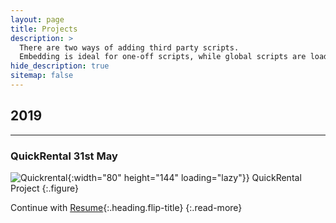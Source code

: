```yaml
---
layout: page
title: Projects
description: >
  There are two ways of adding third party scripts.
  Embedding is ideal for one-off scripts, while global scripts are loaded on every page.
hide_description: true
sitemap: false
---
```


## 2019

***

### QuickRental 31st May
<!-- GIFs -->
![Quickrental](images/projects/details.gif){:width="80" height="144" loading="lazy"}}
QuickRental Project
{:.figure}


Continue with [Resume](resume.md){:.heading.flip-title}
{:.read-more}
